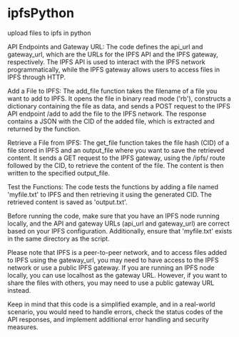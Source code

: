 # ipfsPython
upload files to ipfs in python

API Endpoints and Gateway URL: The code defines the api_url and gateway_url, which are the URLs for the IPFS API and the IPFS gateway, respectively. The IPFS API is used to interact with the IPFS network programmatically, while the IPFS gateway allows users to access files in IPFS through HTTP.

Add a File to IPFS: The add_file function takes the filename of a file you want to add to IPFS. It opens the file in binary read mode ('rb'), constructs a dictionary containing the file as data, and sends a POST request to the IPFS API endpoint /add to add the file to the IPFS network. The response contains a JSON with the CID of the added file, which is extracted and returned by the function.

Retrieve a File from IPFS: The get_file function takes the file hash (CID) of a file stored in IPFS and an output_file where you want to save the retrieved content. It sends a GET request to the IPFS gateway, using the /ipfs/ route followed by the CID, to retrieve the content of the file. The content is then written to the specified output_file.

Test the Functions: The code tests the functions by adding a file named 'myfile.txt' to IPFS and then retrieving it using the generated CID. The retrieved content is saved as 'output.txt'.

Before running the code, make sure that you have an IPFS node running locally, and the API and gateway URLs (api_url and gateway_url) are correct based on your IPFS configuration. Additionally, ensure that 'myfile.txt' exists in the same directory as the script.

Please note that IPFS is a peer-to-peer network, and to access files added to IPFS using the gateway_url, you may need to have access to the IPFS network or use a public IPFS gateway. If you are running an IPFS node locally, you can use localhost as the gateway URL. However, if you want to share the files with others, you may need to use a public gateway URL instead.

Keep in mind that this code is a simplified example, and in a real-world scenario, you would need to handle errors, check the status codes of the API responses, and implement additional error handling and security measures.
